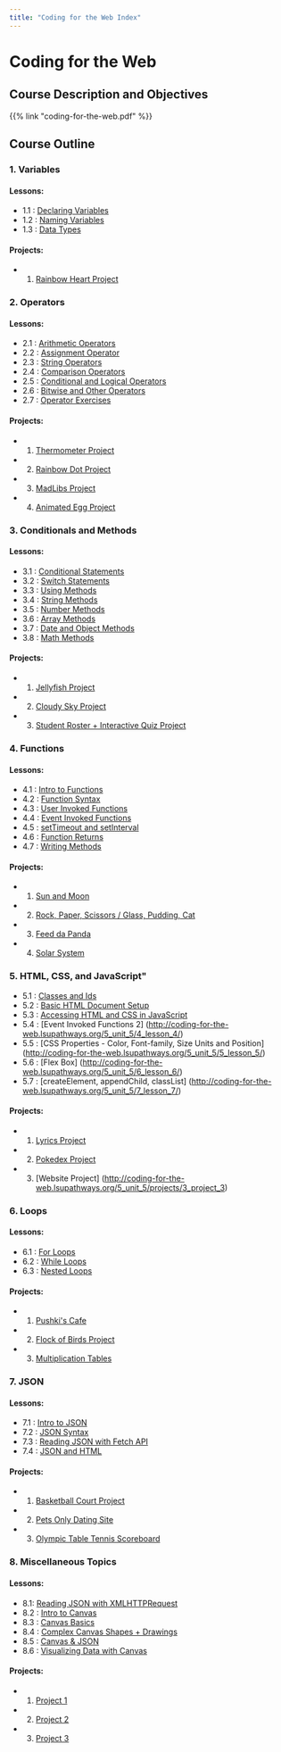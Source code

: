 ```yaml
---
title: "Coding for the Web Index"
---
```


# Coding for the Web

## Course Description and Objectives

{{% link "coding-for-the-web.pdf" %}}

## Course Outline
### 1. Variables
 
#### Lessons:
 - 1.1 : [Declaring Variables](http://coding-for-the-web.lsupathways.org/1_unit_1/1_lesson_1/)
 - 1.2 : [Naming Variables](http://coding-for-the-web.lsupathways.org/1_unit_1/2_lesson_2/)
 - 1.3 : [Data Types](http://coding-for-the-web.lsupathways.org/1_unit_1/3_lesson_3/)
  
#### Projects:
 - 1. [Rainbow Heart Project](http://coding-for-the-web.lsupathways.org/1_unit_1/projects/)
  

### 2. Operators

#### Lessons:
 -	2.1 : [Arithmetic Operators](http://coding-for-the-web.lsupathways.org/2_unit_2/1_lesson_1/)
 -	2.2 : [Assignment Operator](http://coding-for-the-web.lsupathways.org/2_unit_2/2_lesson_2/)
 -	2.3 : [String Operators](http://coding-for-the-web.lsupathways.org/2_unit_2/3_lesson_3/)
 -	2.4 : [Comparison Operators](http://coding-for-the-web.lsupathways.org/2_unit_2/4_lesson_4/)
 -	2.5 : [Conditional and Logical Operators](http://coding-for-the-web.lsupathways.org/2_unit_2/5_lesson_5/)
 -	2.6 : [Bitwise and Other Operators](http://coding-for-the-web.lsupathways.org/2_unit_2/6_lesson_6/)
 -	2.7 : [Operator Exercises](http://coding-for-the-web.lsupathways.org/2_unit_2/7_lesson_7/)
 
#### Projects:
 - 1. [Thermometer Project](http://coding-for-the-web.lsupathways.org/2_unit_2/project_1/)
 - 2. [Rainbow Dot Project](http://coding-for-the-web.lsupathways.org/2_unit_2/project_2/)
 - 3. [MadLibs Project](http://coding-for-the-web.lsupathways.org/2_unit_2/project_3/)
 - 4. [Animated Egg Project](http://coding-for-the-web.lsupathways.org/2_unit_2/project_4/)

  

### 3. Conditionals and Methods

 
#### Lessons:
 -  3.1 : [Conditional Statements](http://coding-for-the-web.lsupathways.org/3_unit_3/1_lesson_1/)
 -  3.2 : [Switch Statements](http://coding-for-the-web.lsupathways.org/3_unit_3/2_lesson_2/)
 -	3.3 : [Using Methods](http://coding-for-the-web.lsupathways.org/3_unit_3/3_lesson_3/)
 -	3.4 : [String Methods](http://coding-for-the-web.lsupathways.org/3_unit_3/4_lesson_4/)
 -	3.5 : [Number Methods](http://coding-for-the-web.lsupathways.org/3_unit_3/5_lesson_5/)
 -	3.6 : [Array Methods](http://coding-for-the-web.lsupathways.org/3_unit_3/6_lesson_6/)
 -	3.7 : [Date and Object Methods](http://coding-for-the-web.lsupathways.org/3_unit_3/7_lesson_7/)
 -	3.8 : [Math Methods](http://coding-for-the-web.lsupathways.org/3_unit_3/8_lesson_8/)
 
#### Projects:
 - 1. [Jellyfish Project](http://coding-for-the-web.lsupathways.org/3_unit_3/project_1/)
 - 2. [Cloudy Sky Project](http://coding-for-the-web.lsupathways.org/3_unit_3/project_2/)
 - 3. [Student Roster + Interactive Quiz Project](http://coding-for-the-web.lsupathways.org/3_unit_3/project_3/)
 
 

### 4. Functions

#### Lessons:
 - 4.1 : [Intro to Functions](http://coding-for-the-web.lsupathways.org/4_unit_4/1_lesson_1/)
 - 4.2 : [Function Syntax](http://coding-for-the-web.lsupathways.org/4_unit_4/2_lesson_2/)
 - 4.3 : [User Invoked Functions](http://coding-for-the-web.lsupathways.org/4_unit_4/3_lesson_3/)
 - 4.4 : [Event Invoked Functions](http://coding-for-the-web.lsupathways.org/4_unit_4/4_lesson_4/)
 - 4.5 : [setTimeout and setInterval](http://coding-for-the-web.lsupathways.org/4_unit_4/5_lesson_5/)
 - 4.6 : [Function Returns](http://coding-for-the-web.lsupathways.org/4_unit_4/6_lesson_6/)
 - 4.7 : [Writing Methods](http://coding-for-the-web.lsupathways.org/4_unit_4/7_lesson_7/)

#### Projects:
 - 1. [Sun and Moon](http://coding-for-the-web.lsupathways.org/4_unit_4/project_1/)
 - 2. [Rock, Paper, Scissors / Glass, Pudding, Cat](http://coding-for-the-web.lsupathways.org/4_unit_4/project_2/)
 - 3. [Feed da Panda](http://coding-for-the-web.lsupathways.org/4_unit_4/project_3/)
 - 4. [Solar System](http://coding-for-the-web.lsupathways.org/4_unit_4/project_4/)
 
 
### 5. HTML, CSS, and JavaScript"

 - 5.1 : [Classes and Ids](http://coding-for-the-web.lsupathways.org/5_unit_5/1_lesson_1/)
 - 5.2 : [Basic HTML Document Setup](http://coding-for-the-web.lsupathways.org/5_unit_5/2_lesson_2/)
 - 5.3 : [Accessing HTML and CSS in JavaScript](http://coding-for-the-web.lsupathways.org/5_unit_5/3_lesson_3/)
 - 5.4 : [Event Invoked Functions 2] (http://coding-for-the-web.lsupathways.org/5_unit_5/4_lesson_4/)
 - 5.5 : [CSS Properties - Color, Font-family, Size Units and Position] (http://coding-for-the-web.lsupathways.org/5_unit_5/5_lesson_5/)
 - 5.6 : [Flex Box] (http://coding-for-the-web.lsupathways.org/5_unit_5/6_lesson_6/)
 - 5.7 : [createElement, appendChild, classList] (http://coding-for-the-web.lsupathways.org/5_unit_5/7_lesson_7/)

  
#### Projects:
 - 1. [Lyrics Project](http://coding-for-the-web.lsupathways.org/1_unit_5/projects/1_project_1)
 - 2. [Pokedex Project](http://coding-for-the-web.lsupathways.org/5_unit_5/projects/2_project_2)
 - 3. [Website Project] (http://coding-for-the-web.lsupathways.org/5_unit_5/projects/3_project_3)


### 6. Loops
 

#### Lessons:
- 6.1 : [For Loops](http://coding-for-the-web.lsupathways.org/6_unit_6/1_lesson_1/)
- 6.2 : [While Loops](http://coding-for-the-web.lsupathways.org/6_unit_6/2_lesson_2/)
- 6.3 : [Nested Loops](http://coding-for-the-web.lsupathways.org/6_unit_6/3_lesson_3/)

#### Projects: 
 - 1. [Pushki's Cafe](http://coding-for-the-web.lsupathways.org/6_unit_6/project_1/)
 - 2. [Flock of Birds Project](http://coding-for-the-web.lsupathways.org/6_unit_6/project_2/)
 - 3. [Multiplication Tables](http://coding-for-the-web.lsupathways.org/6_unit_6/project_3/)
 

### 7. JSON
  
#### Lessons:
 - 7.1 : [Intro to JSON](http://coding-for-the-web.lsupathways.org/7_unit_7/1_lesson_1/)
 - 7.2 : [JSON Syntax](http://coding-for-the-web.lsupathways.org/7_unit_7/2_lesson_2/)
 - 7.3 : [Reading JSON with Fetch API](http://coding-for-the-web.lsupathways.org/7_unit_7/3_lesson_3/)
 - 7.4 : [JSON and HTML](http://coding-for-the-web.lsupathways.org/6_unit_6/4_lesson_4)
 
#### Projects: 
 - 1. [Basketball Court Project](https://coding-for-the-web.lsupathways.org/7_unit_7/project_1/)
 - 2. [Pets Only Dating Site](https://coding-for-the-web.lsupathways.org/7_unit_7/project_2/)
 - 3. [Olympic Table Tennis Scoreboard](https://coding-for-the-web.lsupathways.org/7_unit_7/project_3/)
 
### 8. Miscellaneous Topics 
#### Lessons:

 - 8.1: [Reading JSON with XMLHTTPRequest](http://coding-for-the-web.lsupathways.org/8_unit_8/1_lesson_1/)
 - 8.2 : [Intro to Canvas](http://coding-for-the-web.lsupathways.org/8_unit_8/2_lesson_2/)
 - 8.3 : [Canvas Basics](http://coding-for-the-web.lsupathways.org/8_unit_8/3_lesson_3/)
 - 8.4 : [Complex Canvas Shapes + Drawings](http://coding-for-the-web.lsupathways.org/8_unit_8/4_lesson_4/)
 - 8.5 : [Canvas & JSON](#)
 - 8.6 : [Visualizing Data with Canvas](#)
 
#### Projects: 
 - 1. [Project 1](#)
 - 2. [Project 2](#)
 - 3. [Project 3](#)
